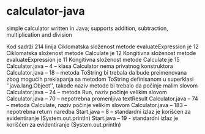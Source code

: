 # calculator-java
simple calculator written in Java; supports addition, subtraction, multiplication and division

Kod sadrži 214 linija
Ciklomatska složenost metode evaluateExpression je 12 
Ciklomatska složenost metode Calculate je 12
Kongitivna složenost metode evaluateExpression je 11
Kongitivna složenost metode Calculate je 15
Calculator.java – 4 – klasa Calculator nema privatnog konstruktora
Calculator.java – 18 – metoda ToString bi trebala da bude preimenovana zbog mogućih preklapanja sa metodom ToString definisanom u superklasi ''java.lang.Object'', takođe naziv metode bi trebalo da počinje malim slovom
Calculator.java – 24 – metoda Run, naziv počinje velikim slovom
Calculator.java – 70 – nepotrebna promenljiva textResult
Calculator.java – 74 – metoda Calculate, naziv počinje velikim slovom
Calculator.java – 183 – nepotrebna return naredba
Start.java – 8 – standardni izlaz je korišćen za evidentiranje (System.out.println)
Start.java – 19 - standardni izlaz je korišćen za evidentiranje (System.out.println)
